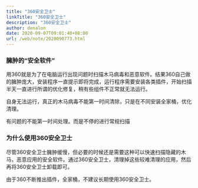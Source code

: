 ```yaml
---
title: "360安全卫士"
linkTitle: "360安全卫士"
description: "360安全卫士"
author: denalon
date: 2020-09-07T09:01:40+08:00
url: /web/note/2020090773.html
---
```


### 臃肿的“安全软件”

用360就是为了在电脑运行出现问题时扫描木马病毒和恶意软件。结果360自己做的臃肿庞大，安装程序一直提示即将完成，运行程序需要安装各类插件，开始扫描半天一直进行所谓的优化修复，稍有些组件不正常就无法运行。


自身无法运行，真正的木马病毒不能第一时间清除，只是在不同安装全家桶，优化清理。

有问题的不能第一时间处理。而是不停的进行常规扫描

### 为什么使用360安全卫士

尽管360安全卫士臃肿缓慢，但必要的时候还是需要这种可以快速扫描隐藏的木马，恶意应用的安全软件。通过360安全卫士，清理掉这些较难清理的应用，然后再将360安全卫士卸载即可。

由于360不断推出插件，全家桶，不建议长期使用360安全卫士。